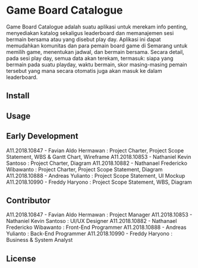 # Game Board Catalogue
Game Board Catalogue adalah suatu aplikasi untuk merekam info penting, menyediakan katalog sekaligus leaderboard dan memanajemen sesi bermain bersama atau yang disebut play day. Aplikasi ini dapat memudahkan komunitas dan para pemain board game di Semarang untuk memilih game, menentukan jadwal, dan bermain bersama. Secara detail, pada sesi play day, semua data akan terekam, termasuk: siapa yang bermain pada suatu playday, waktu bermain, skor masing-masing pemain tersebut yang mana secara otomatis juga akan masuk ke dalam leaderboard.

## Install

## Usage

## Early Development
A11.2018.10847 - Favian Aldo Hermawan : Project Charter, Project  Scope Statement, WBS & Gantt Chart, Wireframe
A11.2018.10853 - Nathaniel Kevin Santoso : Project Charter, Diagram
A11.2018.10882 - Nathanael Fredericko Wibawanto : Project Charter, Project  Scope Statement, Diagram
A11.2018.10888 - Andreas Yulianto : Project  Scope Statement, UI Mockup
A11.2018.10990 - Freddy Haryono : Project  Scope Statement, WBS, Diagram

## Contributor
A11.2018.10847 - Favian Aldo Hermawan : Project Manager
A11.2018.10853 - Nathaniel Kevin Santoso : UI/UX Designer
A11.2018.10882 - Nathanael Fredericko Wibawanto : Front-End Programmer
A11.2018.10888 - Andreas Yulianto : Back-End Programmer
A11.2018.10990 - Freddy Haryono : Business & System Analyst

## License
